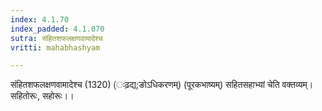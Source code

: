 ```yaml
---
index: 4.1.70
index_padded: 4.1.070
sutra: संहितशफलक्षणवामादेश्च
vritti: mahabhashyam

---
```

 संहितशफलक्षणवामादेश्च (1320) (ःढ़द्य;ङोऽधिकरणम्) (पूरकभाष्यम्) सहितसहाभ्यां चेति वक्तव्यम्। सहितोरूः, सहोरूः।। 